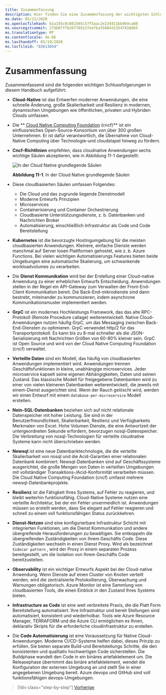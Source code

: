 ```yaml
---
title: Zusammenfassung
description: Hier finden Sie eine Zusammenfassung der wichtigsten Schlussfolgerungen aus dem Leitfaden zum Entwerfen von Cloud-Native .net-apps für Azure.
ms.date: 05/13/2020
ms.openlocfilehash: b1a195c0c081565c57f5aac2e234411bb904ca08
ms.sourcegitcommit: 27db07ffb26f76912feefba7b884313547410db5
ms.translationtype: MT
ms.contentlocale: de-DE
ms.lasthandoff: 05/19/2020
ms.locfileid: "83613654"
---
```

# <a name="summary"></a>Zusammenfassung

Zusammenfassend sind die folgenden wichtigen Schlussfolgerungen in diesem Handbuch aufgeführt:

- **Cloud-Native** ist das Entwerfen moderner Anwendungen, die eine schnelle Änderung, große Skalierbarkeit und Resilienz in modernen, dynamischen Umgebungen wie öffentlichen, privaten und Hybriden Clouds umfassen.

- Die ** [Cloud Native Computing Foundation](https://www.cncf.io/) (cncf)** ist ein einflussreiches Open-Source-Konsortium von über 300 großen Unternehmen. Er ist dafür verantwortlich, die Übernahme von Cloud-Native Computing über Technologie-und cloudstapel hinweg zu fördern.

- **Cncf-Richtlinien** empfehlen, dass cloudnative Anwendungen sechs wichtige Säulen akzeptieren, wie in Abbildung 11-1 dargestellt:

  ![In der Cloud Native grundlegende Säulen](./media/cloud-native-foundational-pillars.png)

  **Abbildung 11-1**. In der Cloud Native grundlegende Säulen

- Diese cloudbasierten Säulen umfassen Folgendes:
  - Die Cloud und das zugrunde liegende Dienstmodell
  - Moderne Entwurfs Prinzipien
  - Microservices
  - Containerisierung und Container Orchestrierung
  - Cloudbasierte Unterstützungsdienste, z. b. Datenbanken und Nachrichten Broker
  - Automatisierung, einschließlich Infrastruktur als Code und Code Bereitstellung

- **Kubernetes** ist die bevorzugte Hostingumgebung für die meisten cloudbasierten Anwendungen. Kleinere, einfache Dienste werden manchmal auf Server losen Plattformen gehostet, wie z. b. Azure Functions. Bei vielen wichtigen Automatisierungs Features bieten beide Umgebungen eine automatische Skalierung, um schwankende workloadvolumes zu verarbeiten.

- Die **Dienst Kommunikation** wird bei der Erstellung einer Cloud-native Anwendung zu einer erheblichen Entwurfs Entscheidung. Anwendungen stellen in der Regel ein API-Gateway zum Verwalten der Front-End-Client Kommunikation bereit. Die Back-End-mikrodienste sind dann bestrebt, miteinander zu kommunizieren, indem asynchrone Kommunikationsmuster implementiert werden.

- **GrpC** ist ein modernes Hochleistungs Framework, das das alte RPC-Protokoll (Remote Procedure callage) weiterentwickelt. Native Cloud-Anwendungen nutzen häufig GrpC, um das Messaging zwischen Back-End-Diensten zu optimieren. GrpC verwendet http/2 für das Transportprotokoll. Es kann bis zu 8-mal schneller als die JSON-Serialisierung mit Nachrichten Größen von 60-80% kleiner sein. GrpC ist Open Source und wird von der Cloud Native Computing Foundation (cncf) verwaltet.

- **Verteilte Daten** sind ein Modell, das häufig von cloudbasierten Anwendungen implementiert wird. Anwendungen trennen Geschäftsfunktionen in kleine, unabhängige microservices. Jeder microservice kapselt seine eigenen Abhängigkeiten, Daten und seinen Zustand. Das klassische Modell für freigegebene Datenbanken wird zu einer von vielen kleineren Datenbanken weiterentwickelt, die jeweils mit einem-Dienst ausgerichtet sind. Wenn der Rauch gelöscht wird, werden wir einen Entwurf mit einem `database-per-microservice` Modell erstellen.

- **Nein-SQL-Datenbanken** beziehen sich auf nicht relationale Datenspeicher mit hoher Leistung. Sie sind in der Benutzerfreundlichkeit, Skalierbarkeit, Resilienz und Verfügbarkeits Merkmalen von Excel. Hohe Volumen Dienste, die eine Antwortzeit der untergeordneten Sekunde erfordern, bevorzugen nosql-Datenspeicher. Die Verbreitung von nosql-Technologien für verteilte cloudnative Systeme kann nicht überschrieben werden.

- **Newsql** ist eine neue Datenbanktechnologie, die die verteilte Skalierbarkeit von nosql und die Acid-Garantien einer relationalen Datenbank kombiniert. Newsql-Datenbanken sind auf Geschäftssysteme ausgerichtet, die große Mengen von Daten in verteilten Umgebungen mit vollständiger Transaktions-/Acid-Konformität verarbeiten müssen. Die Cloud Native Computing Foundation (cncf) umfasst mehrere newsql-Datenbankprojekte.

- **Resilienz** ist die Fähigkeit Ihres Systems, auf Fehler zu reagieren, und bleibt weiterhin funktionsfähig. Cloud-Native Systeme nutzen eine verteilte Architektur, bei der ein Fehler unvermeidlich ist. Anwendungen müssen so erstellt werden, dass Sie elegant auf Fehler reagieren und schnell zu einem voll funktionsfähigen Status zurückkehren.

- **Dienst-Netzen** sind eine konfigurierbare Infrastruktur Schicht mit integrierten Funktionen, um die Dienst Kommunikation und andere übergreifende Herausforderungen zu bewältigen. Sie entkoppeln die übergreifenden Zuständigkeiten von Ihrem Geschäfts Code. Diese Zuständigkeiten wechseln in einen Dienst Proxy. Wird als bezeichnet `Sidecar pattern` , wird der Proxy in einem separaten Prozess bereitgestellt, um die Isolation von Ihrem Geschäfts Code bereitzustellen.

- **Observability** ist ein wichtiger Entwurfs Aspekt bei der Cloud-native Anwendung. Wenn Dienste auf einen Cluster von Knoten verteilt werden, wird die zentralisierte Protokollierung, Überwachung und Warnungen obligatorisch. Azure Monitor ist eine Sammlung von cloudbasierten Tools, die einen Einblick in den Zustand Ihres Systems bieten.

- **Infrastructure as Code** ist eine weit verbreitete Praxis, die die Platt Form Bereitstellung automatisiert. Ihre Infrastruktur und bereit Stellungen sind automatisiert, konsistent und wiederholbar. Tools wie Azure Resource Manager, TERRAFORM und die Azure CLI ermöglichen es Ihnen, deklarativ Skripts für die erforderliche cloudinfrastruktur zu erstellen.

- Die **Code Automatisierung** ist eine Voraussetzung für Native Cloud-Anwendungen. Moderne CI/CD-Systeme helfen dabei, dieses Prinzip zu erfüllen. Sie bieten separate Build-und Bereitstellungs Schritte, die den konsistenten und qualitativ hochwertigen Code sicherstellen. Die Buildphase wandelt den Code in ein binäres artefaktelement um. Die Releasephase übernimmt das binäre artefaktelement, wendet die Konfiguration der externen Umgebung an und stellt Sie in einer angegebenen Umgebung bereit. Azure devops und GitHub sind voll funktionsfähigen devops-Umgebungen.

>[!div class="step-by-step"]
>[Vorherige](application-bundles.md)
